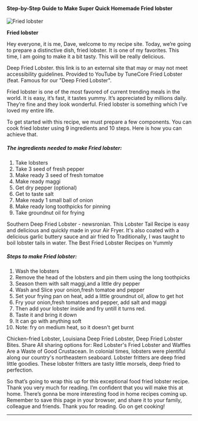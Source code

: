            

#### Step-by-Step Guide to Make Super Quick Homemade Fried lobster

![Fried lobster](https://img-global.cpcdn.com/recipes/37cc4f7079dfb662/751x532cq70/fried-lobster-recipe-main-photo.jpg)

**Fried lobster**

Hey everyone, it is me, Dave, welcome to my recipe site. Today, we’re going to prepare a distinctive dish, fried lobster. It is one of my favorites. This time, I am going to make it a bit tasty. This will be really delicious.

Deep Fried Lobster. this link is to an external site that may or may not meet accessibility guidelines. Provided to YouTube by TuneCore Fried Lobster (feat. Famous for our "Deep Fried Lobster".

Fried lobster is one of the most favored of current trending meals in the world. It is easy, it’s fast, it tastes yummy. It’s appreciated by millions daily. They’re fine and they look wonderful. Fried lobster is something which I’ve loved my entire life.

To get started with this recipe, we must prepare a few components. You can cook fried lobster using 9 ingredients and 10 steps. Here is how you can achieve that.

##### The ingredients needed to make Fried lobster:

1.  Take lobsters
2.  Take 3 seed of fresh pepper
3.  Make ready 3 seed of fresh tomatoe
4.  Make ready maggi
5.  Get dry pepper (optional)
6.  Get to taste salt
7.  Make ready 1 small ball of onion
8.  Make ready long toothpicks for pinning
9.  Take groundnut oil for frying

Southern Deep Fried Lobster - newsronian. This Lobster Tail Recipe is easy and delicious and quickly made in your Air Fryer. It's also coated with a delicious garlic buttery sauce and air fried to Traditionally, I was taught to boil lobster tails in water. The Best Fried Lobster Recipes on Yummly

##### Steps to make Fried lobster:

1.  Wash the lobsters
2.  Remove the head of the lobsters and pin them using the long toothpicks
3.  Season them with salt maggi,and a little dry pepper
4.  Wash and Slice your onion,fresh tomatoe and pepper
5.  Set your frying pan on heat, add a little groundnut oil, allow to get hot
6.  Fry your onion,fresh tomatoes and pepper, add salt and maggi
7.  Then add your lobster inside and fry untill it turns red.
8.  Taste it and bring it down
9.  It can go with anything soft
10.  Note: fry on medium heat, so it doesn't get burnt

Chicken-fried Lobster, Louisiana Deep Fried Lobster, Deep Fried Lobster Bites. Share All sharing options for: Red Lobster's Fried Lobster and Waffles Are a Waste of Good Crustacean. In colonial times, lobsters were plentiful along our country's northeastern seaboard. Lobster fritters are deep fried little goodies. These lobster fritters are tasty little morsels, deep fried to perfection.

So that’s going to wrap this up for this exceptional food fried lobster recipe. Thank you very much for reading. I’m confident that you will make this at home. There’s gonna be more interesting food in home recipes coming up. Remember to save this page in your browser, and share it to your family, colleague and friends. Thank you for reading. Go on get cooking!

* * *